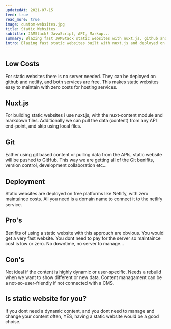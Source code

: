 ```yaml
---
updatedAt: 2021-07-15
feed: true
read_more: true
image: custom-websites.jpg
title: Static Websites
subtitle: JAMStack! JavaScript, API, Markup...
summary: Blazing fast JAMStack static websites with nuxt.js, github and netlify... Git based content and APIs. 
intro: Blazing fast static websites built with nuxt.js and deployed on github and netlify... Git based content and APIs, with low maintaince costs
---
```


## Low Costs
For static websites there is no server needed. They can be deployed on github and netlify, and both services are free. This makes static websites easy to maintain with zero costs for hosting services.

## Nuxt.js
For building static websites i use nuxt.js, with the nuxt-content module and markdown files. Additionally we can pull the data (content) from any API end-point, and skip using local files.

## Git
Eather using git based content or pulling data from the APIs, static website will be pushed to GitHub. This way we are getting all of the Git benifits, version control, development collaboration etc...

## Deployment
Static websites are deployed on free platforms like Netlify, with zero maintaince costs. All you need is a domain name to connect it to the netlify service.

## Pro's
Benifits of using a static website with this approuch are obvious. You would get a very fast website. You dont need to pay for the server so maintaince cost is low or zero. No downtime, no server to manage...

## Con's
Not ideal if the content is highly dynamic or user-specific. Needs a rebuild when we want to show different or new data. Content managament can be a not-so-user-friendly if not connected with a CMS.

## Is static website for you?
If you dont need a dynamic content, and you dont need to manage and change your content often, YES, having a static website would be a good choise.
